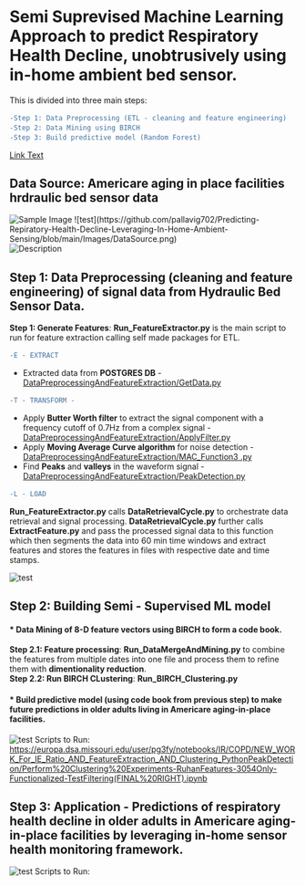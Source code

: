 # Semi Suprevised Machine Learning Approach to predict Respiratory Health Decline, unobtrusively using in-home ambient bed sensor.


This is divided into three main steps:<br>
```diff
-Step 1: Data Preprocessing (ETL - cleaning and feature engineering)
-Step 2: Data Mining using BIRCH
-Step 3: Build predictive model (Random Forest) 
```
[Link Text](https://example.com)

## Data Source: Americare aging in place facilities hrdraulic bed sensor data
<img src="[https://example.com/image.png](https://github.com/pallavig702/Predicting-Repiratory-Health-Decline-Leveraging-In-Home-Ambient-Sensing/blob/main/Images/DataSource.png)" alt="Sample Image" width="500">
![test](https://github.com/pallavig702/Predicting-Repiratory-Health-Decline-Leveraging-In-Home-Ambient-Sensing/blob/main/Images/DataSource.png)

<div style="width:300px;">
  <img src="[https://external-image-source.com/image.jpg](https://example.com/image.png](https://github.com/pallavig702/Predicting-Repiratory-Health-Decline-Leveraging-In-Home-Ambient-Sensing/blob/main/Images/DataSource.png)" alt="Description">
</div>


## Step 1: Data Preprocessing (cleaning and feature engineering) of signal data from Hydraulic Bed Sensor Data.<br>
**Step 1: Generate Features**: **Run_FeatureExtractor.py** is the main script to run for feature extraction calling self made packages for ETL.
```diff
-E - EXTRACT
```
  * Extracted data from **POSTGRES DB** - [DataPreprocessingAndFeatureExtraction/GetData.py](https://github.com/pallavig702/Predicting-Repiratory-Health-Decline-Leveraging-In-Home-Ambient-Sensing/blob/main/DataPreprocessingAndFeatureExtraction/GetData.py) 
```diff
-T - TRANSFORM -
```
  * Apply **Butter Worth filter** to extract the signal component with a frequency cutoff of 0.7Hz from a complex signal - [DataPreprocessingAndFeatureExtraction/ApplyFilter.py](https://github.com/pallavig702/Predicting-Repiratory-Health-Decline-Leveraging-In-Home-Ambient-Sensing/blob/main/DataPreprocessingAndFeatureExtraction/ApplyFilter.py) 
  * Apply **Moving Average Curve algorithm** for noise detection - [DataPreprocessingAndFeatureExtraction/MAC_Function3 .py](https://github.com/pallavig702/Predicting-Repiratory-Health-Decline-Leveraging-In-Home-Ambient-Sensing/blob/main/DataPreprocessingAndFeatureExtraction/MAC_Function3%20.py)
  * Find **Peaks** and **valleys** in the waveform signal - [DataPreprocessingAndFeatureExtraction/PeakDetection.py](https://github.com/pallavig702/Predicting-Repiratory-Health-Decline-Leveraging-In-Home-Ambient-Sensing/edit/main/DataPreprocessingAndFeatureExtraction/PeakDetection.py)
```diff
-L - LOAD
```

**Run_FeatureExtractor.py** calls **DataRetrievalCycle.py** to orchestrate data retrieval and signal processing. **DataRetrievalCycle.py** further calls **ExtractFeature.py** and pass the processed signal data to this function which then segments the data into 60 min time windows and extract features and stores the features in files with respective date and time stamps.

![test](https://github.com/pallavig702/Predictive-Modeling---Hydraulic-Bed-Sensor-Data-/blob/main/Images/Data_preprocessing.png)
## Step 2: Building Semi - Supervised ML model
#### * Data Mining of 8-D feature vectors using BIRCH to form a code book.<br>
**Step 2.1: Feature processing**: **Run_DataMergeAndMining.py** to combine the features from multiple dates into one file and process them to refine them with **dimentionality reduction**.<br>
**Step 2.2: Run BIRCH CLustering**: **Run_BIRCH_Clustering.py** <br>
#### * Build predictive model (using code book from previous step) to make future predictions in older adults living in Americare aging-in-place facilities.<br>
![test](https://github.com/pallavig702/Predictive-Modeling---Hydraulic-Bed-Sensor-Data-/blob/main/Images/ModelBuilding.png)
Scripts to Run:
https://europa.dsa.missouri.edu/user/pg3fy/notebooks/IR/COPD/NEW_WORK_For_IE_Ratio_AND_FeatureExtraction_AND_Clustering_PythonPeakDetection/Perform%20Clustering%20Experiments-RuhanFeatures-3054Only-Functionalized-TestFiltering(FINAL%20RIGHT).ipynb
## Step 3: Application - Predictions of respiratory health decline in older adults in Americare aging-in-place facilities by leveraging in-home sensor health monitoring framework.
![test](https://github.com/pallavig702/Predictive-Modeling---Hydraulic-Bed-Sensor-Data-/blob/main/Images/FuturePredictions.png)
Scripts to Run:
